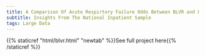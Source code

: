 ```yaml
---
title: A Comparison Of Acute Respirtory Failure Odds Between BLVR and LVRS
subtitle: Insights From The National Inpatient Sample
tags: Large Data
---
```

{{% staticref "html/blvr.html" "newtab" %}}See full project here{{% /staticref %}}
